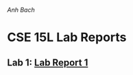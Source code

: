 *Anh Bach*
# CSE 15L Lab Reports

## Lab 1: [Lab Report 1](https://anhbch.github.io/cse15l-lab-reports/lab-report-1-week-2.html)



